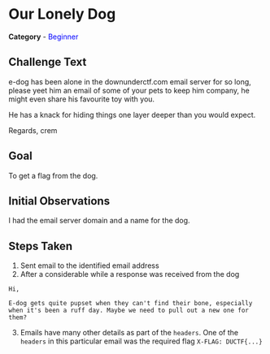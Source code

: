 # Our Lonely Dog
**Category** - <span style="color:blue;">Beginner</span>

## Challenge Text
e-dog has been alone in the downunderctf.com email server for so long, please yeet him an email of some of your pets to keep him company, he might even share his favourite toy with you.

He has a knack for hiding things one layer deeper than you would expect.

Regards,
crem

## Goal
To get a flag from the dog.

## Initial Observations
I had the email server domain and a name for the dog. 

## Steps Taken
1. Sent email to the identified email address
2. After a considerable while a response was received from the dog
```
Hi,

E-dog gets quite pupset when they can't find their bone, especially when it's been a ruff day. Maybe we need to pull out a new one for them?
```
3. Emails have many other details as part of the `headers`. One of the `headers` in this particular email was the required flag
` X-FLAG: DUCTF{...} ` 